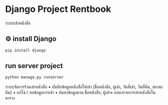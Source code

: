 # Django Project Rentbook
 ระบบเข่าหนังสือ

## ⚙️  install Django

```bash
pip install django
```

## run server project

```bash
python manage.py runserver
```
ระบบจัดการร้านเช่าหนังสือ
• บันทึกข้อมูลหนังสือให้เช่า (ชื่อหนังสือ, ผู้เช่า, วันที่เช่า, วันที่คืน, สถานะคืน)
• แก้ไข / ลบข้อมูลการเช่า
• ค้นหาข้อมูลตาม ชื่อหนังสือ, ผู้เช่า• แสดงรายการเช่าหนังสือในตาราง
